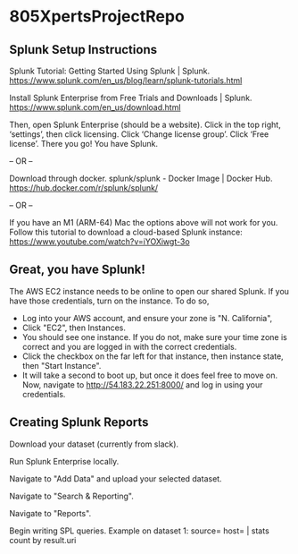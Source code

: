 # 805XpertsProjectRepo

## Splunk Setup Instructions ##

Splunk Tutorial: Getting Started Using Splunk | Splunk.
https://www.splunk.com/en_us/blog/learn/splunk-tutorials.html

Install Splunk Enterprise from Free Trials and Downloads | Splunk.
https://www.splunk.com/en_us/download.html

Then, open Splunk Enterprise (should be a website).
Click in the top right, ‘settings’, then click licensing.
Click ‘Change license group’.
Click ‘Free license’.
There you go! You have Splunk.

– OR –

Download through docker.
splunk/splunk - Docker Image | Docker Hub.
https://hub.docker.com/r/splunk/splunk/

– OR –

If you have an M1 (ARM-64) Mac the options above will not work for you.
Follow this tutorial to download a cloud-based Splunk instance: https://www.youtube.com/watch?v=iYOXiwgt-3o

## Great, you have Splunk! ##

The AWS EC2 instance needs to be online to open our shared Splunk. If you have those credentials, turn on the instance. To do so,
- Log into your AWS account, and ensure your zone is "N. California",
- Click "EC2", then Instances.
- You should see one instance. If you do not, make sure your time zone is correct and you are logged in with the correct credentials.
- Click the checkbox on the far left for that instance, then instance state, then "Start Instance".
- It will take a second to boot up, but once it does feel free to move on. 
Now, navigate to http://54.183.22.251:8000/ and log in using your credentials. 

## Creating Splunk Reports ##

Download your dataset (currently from slack).

Run Splunk Enterprise locally.

Navigate to "Add Data" and upload your selected dataset.

Navigate to "Search & Reporting".

Navigate to "Reports".

Begin writing SPL queries. Example on dataset 1: source=<source> host=<host> | stats count by result.uri
